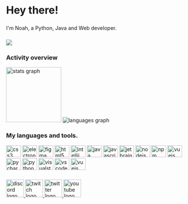 <h1 align="left">Hey there!</h1>

###

<p align="left">I'm Noah, a Python, Java and Web developer.</p>

###

<div align="left">
  <img src="https://komarev.com/ghpvc/?username=NoahOnFyre&style=for-the-badge"></img>
</div>

### Activity overview

<div align="left">
  <img src="https://github-readme-stats.vercel.app/api?username=NoahOnFyre&hide_title=true&hide_rank=true&show_icons=true&include_all_commits=true&count_private=true&disable_animations=false&theme=monokai&locale=en&hide_border=true&order=1" height="150" alt="stats graph"/>
  <img src="https://github-readme-stats.vercel.app/api/top-langs?username=NoahOnFyre&show_icons=true&theme=monokai" alt="languages graph"/>
</div>

### My languages and tools.

<div align="left">
  <img src="https://cdn.jsdelivr.net/gh/devicons/devicon/icons/css3/css3-original.svg" height="32" width="40" alt="css3 logo"  />
  <img src="https://cdn.jsdelivr.net/gh/devicons/devicon/icons/electron/electron-original.svg" height="32" width="40" alt="electron logo"  />
  <img src="https://cdn.jsdelivr.net/gh/devicons/devicon/icons/figma/figma-original.svg" height="32" width="40" alt="figma logo"  />
  <img src="https://cdn.jsdelivr.net/gh/devicons/devicon/icons/html5/html5-original.svg" height="32" width="40" alt="html5 logo"  />
  <img src="https://cdn.jsdelivr.net/gh/devicons/devicon/icons/intellij/intellij-original.svg" height="32" width="40" alt="intellij logo"  />
  <img src="https://cdn.jsdelivr.net/gh/devicons/devicon/icons/java/java-original.svg" height="32" width="40" alt="java logo"  />
  <img src="https://cdn.jsdelivr.net/gh/devicons/devicon/icons/javascript/javascript-original.svg" height="32" width="40" alt="javascript logo"  />
  <img src="https://cdn.jsdelivr.net/gh/devicons/devicon/icons/jetbrains/jetbrains-original.svg" height="32" width="40" alt="jetbrains logo"  />
  <img src="https://cdn.jsdelivr.net/gh/devicons/devicon/icons/nodejs/nodejs-original.svg" height="32" width="40" alt="nodejs logo"  />
  <img src="https://cdn.jsdelivr.net/gh/devicons/devicon/icons/npm/npm-original-wordmark.svg" height="32" width="40" alt="npm logo"  />
  <img src="https://cdn.jsdelivr.net/gh/devicons/devicon/icons/nuxtjs/nuxtjs-original.svg" height="32" width="40" alt="vuejs logo"  />
  <img src="https://cdn.jsdelivr.net/gh/devicons/devicon/icons/pycharm/pycharm-original.svg" height="32" width="40" alt="pycharm logo"  />
  <img src="https://cdn.jsdelivr.net/gh/devicons/devicon/icons/python/python-original.svg" height="32" width="40" alt="python logo"  />
  <img src="https://cdn.jsdelivr.net/gh/devicons/devicon/icons/visualstudio/visualstudio-plain.svg" height="32" width="40" alt="visualstudio logo"  />
  <img src="https://cdn.jsdelivr.net/gh/devicons/devicon/icons/vscode/vscode-original.svg" height="32" width="40" alt="vscode logo"  />
  <img src="https://cdn.jsdelivr.net/gh/devicons/devicon/icons/vuejs/vuejs-original.svg" height="32" width="40" alt="vuejs logo"  />
</div>

###

<div align="left">
  <a href="https://discord.io/onfyre" target="_blank">
    <img src="https://img.shields.io/static/v1?message=Discord&logo=discord&label=&color=7289DA&logoColor=white&labelColor=&style=for-the-badge" height="48" alt="discord logo"  />
  </a>
  <a href="https://twitch.tv/noahonfyre" target="_blank">
    <img src="https://img.shields.io/static/v1?message=Twitch&logo=twitch&label=&color=9146FF&logoColor=white&labelColor=&style=for-the-badge" height="48" alt="twitch logo"  />
  </a>
  <a href="https://twitter.com/noahonfyre" target="_blank">
    <img src="https://img.shields.io/static/v1?message=Twitter&logo=twitter&label=&color=1DA1F2&logoColor=white&labelColor=&style=for-the-badge" height="48" alt="twitter logo"  />
  </a>
  <a href="https://www.youtube.com/@noahonfyre" target="_blank">
    <img src="https://img.shields.io/static/v1?message=Youtube&logo=youtube&label=&color=FF0000&logoColor=white&labelColor=&style=for-the-badge" height="48" alt="youtube logo"  />
  </a>
</div>

###
